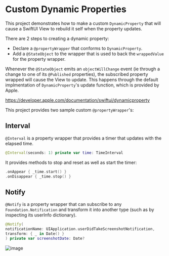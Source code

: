 # Custom Dynamic Properties

This project demonstrates how to make a custom `DynamicProperty` that will cause a SwiftUI View to rebuild it self when the property updates.

There are 2 steps to creating a dynamic property:  
* Declare a `@propertyWrapper` that conforms to `DynamicProperty`.
* Add a `@StateObject` to the wrapper that is used to back the `wrappedValue` for the property wrapper.

Whenever the `@StateObject` emits an `objectWillChange` event (ie through a change to one of its `@Published` properties), the subscribed property wrapped will cause the View to update.  This happens through the default implmentation of `DynamicProperty`'s update function, which is provided by Apple.

https://developer.apple.com/documentation/swiftui/dynamicproperty

This project provides two sample custom `@propertyWrapper`'s:

## Interval

`@Interval` is a property wrapper that provides a timer that updates with the elapsed time.
```swift
@Interval(seconds: 1) private var time: TimeInterval
```
It provides methods to stop and reset as well as start the timer:
```swift
.onAppear { _time.start() }
.onDisappear { _time.stop() }
```

## Notify
`@Notify` is a property wrapper that can subscribe to any `Foundation.Notification` and transform it into another type (such as by inspecting its userInfo dictionary).
```swift
@Notify(
notificationName: UIApplication.userDidTakeScreenshotNotification,
transform: { _ in Date() }
) private var screenshotDate: Date?
```

![image](./preview.gif "Preview")

